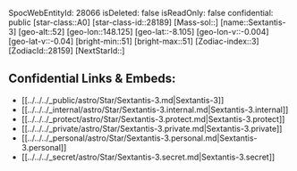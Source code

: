 ﻿---
location: [-8.105,148.125,52]
type: Station
tags:
- astro/Star

---
SpocWebEntityId: 28066
isDeleted: false
isReadOnly: false
confidential: public
[star-class::A0]
[star-class-id::28189]
[Mass-sol::]
[name::Sextantis-3]
[geo-alt::52]
[geo-lon::148.125]
[geo-lat::-8.105]
[geo-lon-v::-0.004]
[geo-lat-v::-0.04]
[bright-min::51]
[bright-max::51]
[Zodiac-index::3]
[ZodiacId::28159]
[NextStarId::]



## Confidential Links & Embeds: 
- [[../../../_public/astro/Star/Sextantis-3.md|Sextantis-3]] 
- [[../../../_internal/astro/Star/Sextantis-3.internal.md|Sextantis-3.internal]] 
- [[../../../_protect/astro/Star/Sextantis-3.protect.md|Sextantis-3.protect]] 
- [[../../../_private/astro/Star/Sextantis-3.private.md|Sextantis-3.private]] 
- [[../../../_personal/astro/Star/Sextantis-3.personal.md|Sextantis-3.personal]] 
- [[../../../_secret/astro/Star/Sextantis-3.secret.md|Sextantis-3.secret]] 
